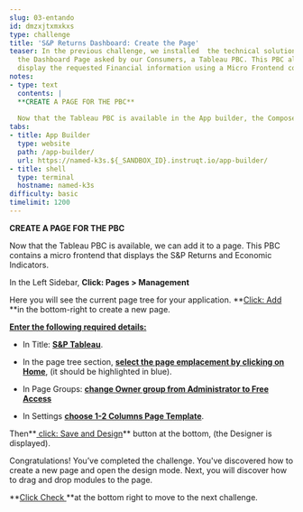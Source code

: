 ```yaml
---
slug: 03-entando
id: dmzxjtxmxkxs
type: challenge
title: 'S&P Returns Dashboard: Create the Page'
teaser: In the previous challenge, we installed  the technical solution to compose
  the Dashboard Page asked by our Consumers, a Tableau PBC. This PBC allows us to
  display the requested Financial information using a Micro Frontend component.
notes:
- type: text
  contents: |
  **CREATE A PAGE FOR THE PBC**
  
  Now that the Tableau PBC is available in the App builder, the Composer can use it to build their application. In this challenge, we will create a new page in our application and prepare it for adding the PBC.
tabs:
- title: App Builder
  type: website
  path: /app-builder/
  url: https://named-k3s.${_SANDBOX_ID}.instruqt.io/app-builder/
- title: shell
  type: terminal
  hostname: named-k3s
difficulty: basic
timelimit: 1200
---
```

**CREATE A PAGE FOR THE PBC**

Now that the Tableau PBC is available, we can add it to a page. This PBC contains a micro frontend that displays the S&P Returns and Economic Indicators.

In the Left Sidebar, **Click: Pages > Management**

Here you will see the current page tree for your application. **<span style="text-decoration:underline;">Click: Add </span>**in the bottom-right to create a new page.

**<span style="text-decoration:underline;">Enter the following required details:</span>**

  - In Title: **<span style="text-decoration:underline;">S&P Tableau</span>**. 

  - In the page tree section, **<span style="text-decoration:underline;">select the page emplacement by clicking on Home</span>**, (it should be highlighted in blue).

  - In Page Groups: **<span style="text-decoration:underline;">change Owner group from Administrator to Free Access</span>**

  - In Settings **<span style="text-decoration:underline;">choose 1-2 Columns Page Template</span>**.

Then**<span style="text-decoration:underline;"> click: Save and Design</span>** button at the bottom, (the Designer is displayed).

Congratulations! You’ve completed the challenge. You've discovered how to create a new page and open the design mode. Next, you will discover how to drag and drop modules to the page.

**<span style="text-decoration:underline;">Click Check </span>**at the bottom right to move to the next challenge.
